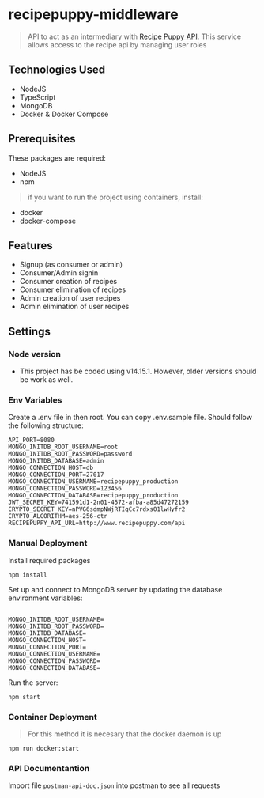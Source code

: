 # recipepuppy-middleware

> API to act as an intermediary with [Recipe Puppy API](http://www.recipepuppy.com/about/api/.). This service allows access to the recipe api by managing user roles

## Technologies Used

- NodeJS
- TypeScript
- MongoDB
- Docker & Docker Compose

## Prerequisites

These packages are required:

- NodeJS
- npm

> if you want to run the project using containers, install:

- docker
- docker-compose

## Features

- Signup (as consumer or admin)
- Consumer/Admin signin
- Consumer creation of recipes
- Consumer elimination of recipes
- Admin creation of user recipes
- Admin elimination of user recipes

## Settings

### Node version

- This project has be coded using v14.15.1. However, older versions should be work as well.

### Env Variables

Create a .env file in then root. You can copy .env.sample file.
Should follow the following structure:

```
API_PORT=8080
MONGO_INITDB_ROOT_USERNAME=root
MONGO_INITDB_ROOT_PASSWORD=password
MONGO_INITDB_DATABASE=admin
MONGO_CONNECTION_HOST=db
MONGO_CONNECTION_PORT=27017
MONGO_CONNECTION_USERNAME=recipepuppy_production
MONGO_CONNECTION_PASSWORD=123456
MONGO_CONNECTION_DATABASE=recipepuppy_production
JWT_SECRET_KEY=741591d1-2n01-4572-afba-a85d47272159
CRYPTO_SECRET_KEY=nPVG6sdmpNWjRTIqCc7rdxs01lwHyfr2
CRYPTO_ALGORITHM=aes-256-ctr
RECIPEPUPPY_API_URL=http://www.recipepuppy.com/api
```

### Manual Deployment

Install required packages

```
npm install
```

Set up and connect to MongoDB server by updating the database environment variables:

```

MONGO_INITDB_ROOT_USERNAME=
MONGO_INITDB_ROOT_PASSWORD=
MONGO_INITDB_DATABASE=
MONGO_CONNECTION_HOST=
MONGO_CONNECTION_PORT=
MONGO_CONNECTION_USERNAME=
MONGO_CONNECTION_PASSWORD=
MONGO_CONNECTION_DATABASE=
```

Run the server:

```
npm start
```

### Container Deployment

> For this method it is necesary that the docker daemon is up

```
npm run docker:start
```

### API Documentantion

Import file `postman-api-doc.json` into postman to see all requests
